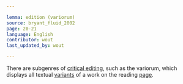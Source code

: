 ```yaml
---

lemma: edition (variorum)
source: bryant_fluid_2002
page: 20-21
language: English
contributor: wout
last_updated_by: wout

---
```


There are subgenres of [critical editing](editingCritical.html), such as the variorum, which displays all textual [variants](variant.html) of a work on the reading [page](page.html).
